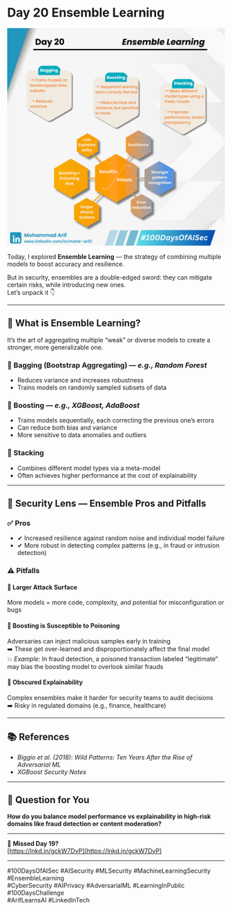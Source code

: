 # Day 20 Ensemble Learning

![Day 20 Poster](images/day20-poster.png)

Today, I explored **Ensemble Learning** — the strategy of combining multiple models to boost accuracy and resilience.

But in security, ensembles are a double-edged sword: they can mitigate certain risks, while introducing new ones.\
Let’s unpack it 👇

***

## 🤖 What is Ensemble Learning?

It’s the art of aggregating multiple “weak” or diverse models to create a stronger, more generalizable one.

### 🔹 Bagging (Bootstrap Aggregating) — _e.g., Random Forest_

* Reduces variance and increases robustness
* Trains models on randomly sampled subsets of data

### 🔹 Boosting — _e.g., XGBoost, AdaBoost_

* Trains models sequentially, each correcting the previous one’s errors
* Can reduce both bias and variance
* More sensitive to data anomalies and outliers

### 🔹 Stacking

* Combines different model types via a meta-model
* Often achieves higher performance at the cost of explainability

***

## 🔐 Security Lens — Ensemble Pros and Pitfalls

### ✅ Pros

* ✔ Increased resilience against random noise and individual model failure
* ✔ More robust in detecting complex patterns (e.g., in fraud or intrusion detection)

### ⚠ Pitfalls

#### 🔸 Larger Attack Surface

More models = more code, complexity, and potential for misconfiguration or bugs

#### 🔸 Boosting is Susceptible to Poisoning

Adversaries can inject malicious samples early in training\
➡️ These get over-learned and disproportionately affect the final model\
💥 _Example_: In fraud detection, a poisoned transaction labeled “legitimate” may bias the boosting model to overlook similar frauds

#### 🔸 Obscured Explainability

Complex ensembles make it harder for security teams to audit decisions\
➡️ Risky in regulated domains (e.g., finance, healthcare)

***

## 📚 References

* _Biggio et al. (2018)_: _Wild Patterns: Ten Years After the Rise of Adversarial ML_
* _XGBoost Security Notes_

***

## 💬 Question for You

**How do you balance model performance vs explainability in high-risk domains like fraud detection or content moderation?**

***

🔗 **Missed Day 19?**\
[https://lnkd.in/gckW7DvP](https://lnkd.in/gckW7DvP)

***

\#100DaysOfAISec #AISecurity #MLSecurity #MachineLearningSecurity #EnsembleLearning\
\#CyberSecurity #AIPrivacy #AdversarialML #LearningInPublic #100DaysChallenge\
\#ArifLearnsAI #LinkedInTech
